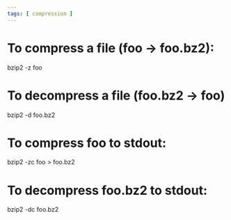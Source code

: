 ```yaml
---
tags: [ compression ]
---
```

# To compress a file (foo -> foo.bz2):
bzip2 -z foo

# To decompress a file (foo.bz2 -> foo)
bzip2 -d foo.bz2

# To compress foo to stdout:
bzip2 -zc foo > foo.bz2

# To decompress foo.bz2 to stdout:
bzip2 -dc foo.bz2
